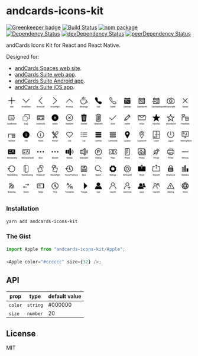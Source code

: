 # andcards-icons-kit

[![Greenkeeper badge](https://badges.greenkeeper.io/andcards/andcards-icons-kit.svg)](https://greenkeeper.io/)
[![Build Status](https://travis-ci.org/andcards/andcards-icons-kit.svg?branch=master)](https://travis-ci.org/andcards/andcards-icons-kit)
[![npm package](https://badge.fury.io/js/andcards-icons-kit.svg)](https://www.npmjs.org/package/andcards-icons-kit)
[![Dependency Status](https://david-dm.org/andcards/andcards-icons-kit.svg)](https://david-dm.org/andcards/andcards-icons-kit)
[![devDependency Status](https://david-dm.org/andcards/andcards-icons-kit/dev-status.svg)](https://david-dm.org/andcards/andcards-icons-kit#info=devDependencies)
[![peerDependency Status](https://david-dm.org/andcards/andcards-icons-kit/peer-status.svg)](https://david-dm.org/andcards/andcards-icons-kit#info=peerDependencies)

andCards Icons Kit for React and React Native.

Designed for:

- [andCards Spaces web site](https://andcards.com/s).
- [andCards Suite web app](https://andcards.com).
- [andCards Suite Android app](https://play.google.com/store/apps/details?id=com.cardscorp.contacts).
- [andCards Suite iOS app](https://itunes.apple.com/us/app/andcards-suite/id1291226540?mt=8).

![](iconset-preview.png)

### Installation

```
yarn add andcards-icons-kit
```

### The Gist

```javascript
import Apple from "andcards-icons-kit/Apple";

<Apple color="#cccccc" size={32} />;
```

## API

| prop    | type     | default value |
| ------- | -------- | ------------- |
| `color` | `string` | #000000       |
| `size`  | `number` | 20          |

## License

MIT
